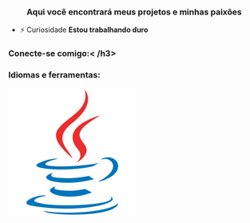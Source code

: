 <h3 align="center">Aqui você encontrará meus projetos e minhas paixões</h3>

- ⚡ Curiosidade **Estou trabalhando duro**

<h3 align="left">Conecte-se comigo:< /h3>
<p align="left">
</p>

<h3 align="left">Idiomas e ferramentas:</h3>
<p align="left"> <a href="https://www. java.com" target="_blank" rel="noreferrer"> <img src="https://raw.githubusercontent.com/devicons/devicon/master/icons/java/java-original.svg" alt="java "largura="40" altura="40"/> </a> </p>
